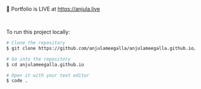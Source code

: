<br>

👾 Portfolio is LIVE at https://anjula.live 

<br>

To run this project locally:

```bash
# Clone the repository
$ git clone https://github.com/anjulameegalla/anjulameegalla.github.io/.git

# Go into the repository
$ cd anjulameegalla.github.io

# Open it with your text editor
$ code .
```

<br>
